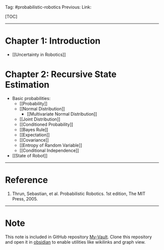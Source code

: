 Tag: #probabilistic-robotics
Previous: 
Link: 

[TOC]

---

# Chapter 1: Introduction

- [[Uncertainty in Robotics]]

# Chapter 2: Recursive State Estimation

- Basic probabilities:
	- [[Probability]]
	- [[Normal Distribution]]
		- [[Multivariate Normal Distribution]]
	- [[Joint Distribution]]
	- [[Conditioned Probability]]
	- [[Bayes Rule]]
	- [[Expectation]]
	- [[Covariance]]
	- [[Entropy of Random Variable]]
	- [[Conditional Independence]]
- [[State of Robot]]

---

# Reference

1. Thrun, Sebastian, et al. Probabilistic Robotics. 1st edition, The MIT Press, 2005.

---

# Note

This note is included in GitHub repository [My-Vault](https://github.com/LittleD3092/My-Vault.git). Clone this repository and open it in [obsidian](https://obsidian.md/) to enable utilities like wikilinks and graph view.